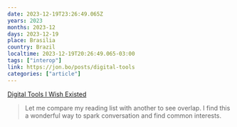 ```yaml
---
date: 2023-12-19T23:26:49.065Z
years: 2023
months: 2023-12
days: 2023-12-19
place: Brasilia
country: Brazil
localtime: 2023-12-19T20:26:49.065-03:00
tags: ["interop"]
link: https://jon.bo/posts/digital-tools
categories: ["article"]
---
```

[Digital Tools I Wish Existed](https://jon.bo/posts/digital-tools)

> Let me compare my reading list with another to see overlap. I find this a wonderful way to spark conversation and find common interests.
